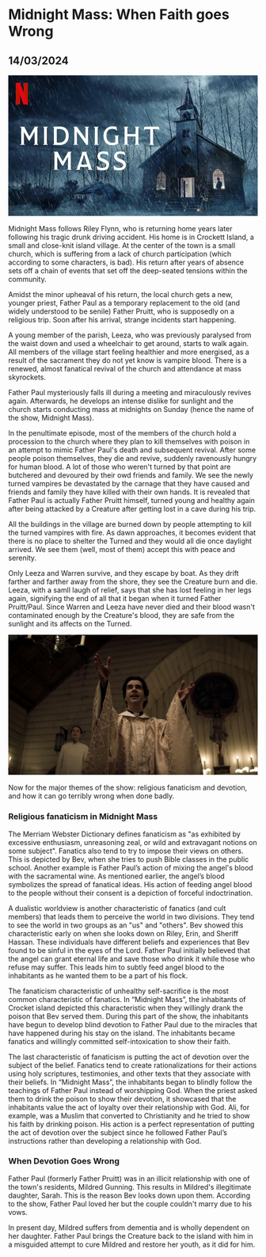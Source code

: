 # Midnight Mass: When Faith goes Wrong
## 14/03/2024

![The Movie](https://github.com/CodingLife1024/blog-content/blob/main/images/mm.jpg?raw=true)

Midnight Mass follows Riley Flynn, who is returning home years later following his tragic drunk driving accident. His home is in Crockett Island, a small and close-knit island village. At the center of the town is a small church, which is suffering from a lack of church participation (which according to some characters, is bad). His return after years of absence sets off a chain of events that set off the deep-seated tensions within the community. 

Amidst the minor upheaval of his return, the local church gets a new, younger priest, Father Paul as a temporary replacement to the old (and widely understood to be senile) Father Pruitt, who is supposedly on a religious trip. Soon after his arrival, strange incidents start happening. 

A young member of the parish, Leeza, who was previously paralysed from the waist down and used a wheelchair to get around, starts to walk again. All members of the village start feeling healthier and more energised, as a result of the sacrament they do not yet know is vampire blood. There is a renewed, almost fanatical revival of the church and attendance at mass skyrockets.

Father Paul mysteriously falls ill during a meeting and miraculously revives again. Afterwards, he develops an intense dislike for sunlight and the church starts conducting mass at midnights on Sunday (hence the name of the show, Midnight Mass). 

 In the penultimate episode, most of the members of the church hold a procession to the church where they plan to kill themselves with poison in an attempt to mimic Father Paul's death and subsequent revival. After some people poison themselves, they die and revive, suddenly ravenously hungry for human blood. A lot of those who weren't turned by that point are butchered and devoured by their owd friends and family. We see the newly turned vampires be devastated by the carnage that they have caused and friends and family they have killed with their own hands. It is revealed that Father Paul is actually Father Pruitt himself, turned young and healthy again after being attacked by a Creature after getting lost in a cave during his trip. 

 All the buildings in the village are burned down by people attempting to kill the turned vampires with fire. As dawn approaches, it becomes evident that there is no place to shelter the Turned and they would all die once daylight arrived. We see them (well, most of them) accept this with peace and serenity. 

 Only Leeza and Warren survive, and they escape by boat. As they drift farther and farther away from the shore, they see the Creature burn and die. Leeza, with a samll laugh of relief, says that she has lost feeling in her legs again, signifying the end of all that it began when it turned Father Pruitt/Paul. Since Warren and Leeza have never died and their blood wasn't contaminated enough by the Creature's blood, they are safe from the sunlight and its affects on the Turned. 

![Father Paul](https://github.com/CodingLife1024/blog-content/blob/main/images/mm2.jpg?raw=true)

Now for the major themes of the show: religious fanaticism and devotion, and how it can go terribly wrong when done badly. 

### Religious fanaticism in Midnight Mass

The Merriam Webster Dictionary defines fanaticism as "as exhibited by excessive enthusiasm, unreasoning zeal, or wild and extravagant notions on some subject". Fanatics also tend to try to impose their views on others. This is depicted by Bev, when she tries to push Bible classes in the public school. Another example is Father Paul’s action of mixing the angel's blood with the sacramental wine. As mentioned earlier, the angel’s blood symbolizes the spread of fanatical ideas. His action of feeding angel blood to the people without their consent is a depiction of forceful indoctrination. 

A dualistic worldview is another characteristic of fanatics (and cult members) that leads them to perceive the world in two divisions. They tend to see the world in two groups as an "us" and "others". Bev showed this characteristic early on when she looks down on Riley, Erin, and Sheriff Hassan. These individuals have different beliefs and experiences that Bev found to be sinful in the eyes of the Lord. Father Paul initially believed that the angel can grant eternal life and save those who drink it while those who refuse may suffer. This leads him to subtly feed angel blood to the inhabitants as he wanted them to be a part of his flock.

The fanaticism characteristic of unhealthy self-sacrifice is the most common characteristic of fanatics. In “Midnight Mass”, the inhabitants of Crocket island depicted this characteristic when they willingly drank the poison that Bev served them. During this part of the show, the inhabitants have begun to develop blind devotion to Father Paul due to the miracles that have happened during his stay on the island. The inhabitants became fanatics and willingly committed self-intoxication to show their faith. 

The last characteristic of fanaticism is putting the act of devotion over the subject of the belief. Fanatics tend to create rationalizations for their actions using holy scriptures, testimonies, and other texts that they associate with their beliefs. In “Midnight Mass”, the inhabitants began to blindly follow the teachings of Father Paul instead of worshipping God. When the priest asked them to drink the poison to show their devotion, it showcased that the inhabitants value the act of loyalty over their relationship with God. Ali, for example, was a Muslim that converted to Christianity and he tried to show his faith by drinking poison. His action is a perfect representation of putting the act of devotion over the subject since he followed Father Paul’s instructions rather than developing a relationship with God.

### When Devotion Goes Wrong

Father Paul (formerly Father Pruitt) was in an illicit relationship with one of the town's residents, Mildred Gunning. This results in Mildred's illegitimate daughter, Sarah. This is the reason Bev looks down upon them. According to the show, Father Paul loved her but the couple couldn't marry due to his vows. 

In present day, Mildred suffers from dementia and is wholly dependent on her daughter. Father Paul brings the Creature back to the island with him in a misguided attempt to cure Mildred and restore her youth, as it did for him. 
